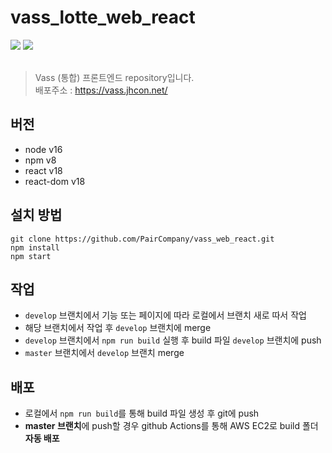 # vass_lotte_web_react

<div>
<img src="https://img.shields.io/badge/React-61DAFB?style=flat-square&logo=React&logoColor=black"/>
<img src="https://img.shields.io/badge/Typescript-3178C6?style=flat-square&logo=Typescript&logoColor=white"/>
</div> <br />

> Vass (통합) 프론트엔드 repository입니다. <br />
> 배포주소 : https://vass.jhcon.net/

## 버전

- node v16
- npm v8
- react v18
- react-dom v18

## 설치 방법

```
git clone https://github.com/PairCompany/vass_web_react.git
npm install
npm start
```

## 작업

- `develop` 브랜치에서 기능 또는 페이지에 따라 로컬에서 브랜치 새로 따서 작업
- 해당 브랜치에서 작업 후 `develop` 브랜치에 merge
- `develop` 브랜치에서 `npm run build` 실행 후 build 파일 `develop` 브랜치에 push
- `master` 브랜치에서 `develop` 브랜치 merge

## 배포

- 로컬에서 `npm run build`를 통해 build 파일 생성 후 git에 push
- **master 브랜치**에 push할 경우 github Actions를 통해 AWS EC2로 build 폴더 **자동 배포**
